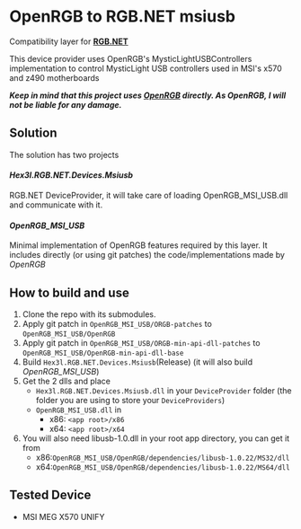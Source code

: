 # OpenRGB to RGB.NET msiusb
Compatibility layer for **[RGB.NET](https://github.com/DarthAffe/RGB.NET)**

This device provider uses OpenRGB's MysticLightUSBControllers implementation to control MysticLight USB controllers used in MSI's x570 and z490 motherboards

**_Keep in mind that this project uses [OpenRGB](https://gitlab.com/CalcProgrammer1/OpenRGB) directly. As OpenRGB, I will not be liable for any damage._**

## Solution

The solution has two projects

#### _Hex3l.RGB.NET.Devices.Msiusb_
RGB.NET DeviceProvider, it will take care of loading OpenRGB_MSI_USB.dll and communicate with it.

#### _OpenRGB_MSI_USB_
Minimal implementation of OpenRGB features required by this layer. It includes directly (or using git patches) the code/implementations made by _OpenRGB_


## How to build and use

1. Clone the repo with its submodules.
2. Apply git patch in `OpenRGB_MSI_USB/ORGB-patches` to `OpenRGB_MSI_USB/OpenRGB`
3. Apply git patch in `OpenRGB_MSI_USB/ORGB-min-api-dll-patches` to `OpenRGB_MSI_USB/OpenRGB-min-api-dll-base`
4. Build `Hex3l.RGB.NET.Devices.Msiusb`(Release) (it will also build _OpenRGB_MSI_USB_)
5. Get the 2 dlls and place
   - `Hex3l.RGB.NET.Devices.Msiusb.dll` in your `DeviceProvider` folder (the folder you are using to store your `DeviceProviders`)
   - `OpenRGB_MSI_USB.dll` in 
      - x86: `<app root>/x86`
      - x64: `<app root>/x64`
6. You will also need libusb-1.0.dll in your root app directory, you can get it from 
   - x86:`OpenRGB_MSI_USB/OpenRGB/dependencies/libusb-1.0.22/MS32/dll`
   - x64:`OpenRGB_MSI_USB/OpenRGB/dependencies/libusb-1.0.22/MS64/dll`


## Tested Device

 - MSI MEG X570 UNIFY

